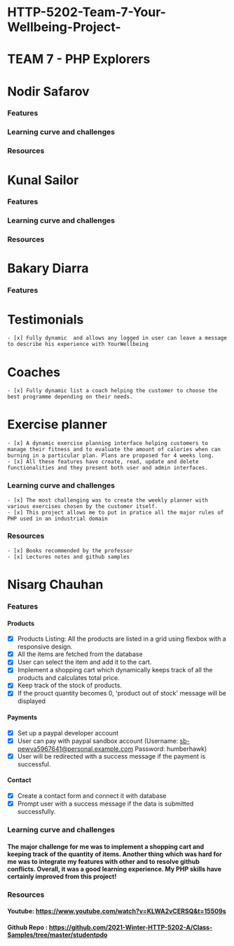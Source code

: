 # HTTP-5202-Team-7-Your-Wellbeing-Project-

# TEAM 7 - PHP Explorers

# Nodir Safarov
### Features

### Learning curve and challenges
### Resources

# Kunal Sailor
### Features
### Learning curve and challenges
### Resources

# Bakary Diarra 
### Features
  # Testimonials
    - [x] Fully dynamic  and allows any logged in user can leave a message to describe his experience with YourWellbeing
  # Coaches 
    - [x] Fully dynamic list a coach helping the customer to choose the best programme depending on their needs.
  # Exercise planner
    - [x] A dynamic exercise planning interface helping customers to manage their fitness and to evaluate the amount of calories when can burning in a particular plan. Plans are proposed for 4 weeks long.
    - [x] All these features have create, read, update and delete functionalities and they present both user and admin interfaces.
   
### Learning curve and challenges
    - [x] The most challenging was to create the weekly planner with various exercises chosen by the customer itself.
    - [x] This project allows me to put in pratice all the major rules of PHP used in an industrial domain
### Resources
    - [x] Books recommended by the professor
    - [x] Lectures notes and github samples

# Nisarg Chauhan
### Features
#### Products
- [x] Products Listing: All the products are listed in a grid using flexbox with a responsive design. 
- [x] All the items are fetched from the database 
- [x] User can select the item and add it to the cart.
- [x] Implement a shopping cart which dynamically keeps track of all the products and calculates total price.
- [x] Keep track of the stock of products.  
- [x] If the prouct quantity becomes 0, 'product out of stock' message will be displayed    
#### Payments
- [x] Set up a paypal developer account
- [x] User can pay with paypal sandbox account  (Username: sb-pewva5967641@personal.example.com     Password: humberhawk)
- [x] User will be redirected with a success message if the payment is successful.
#### Contact
- [x] Create a contact form and connect it with database
- [x] Prompt user with a success message if the data is submitted successfully. 

### Learning curve and challenges
#### The major challenge for me was to implement a shopping cart and keeping track of the quantity of items. Another thing which was hard for me was to integrate my features with other and to resolve github conflicts. Overall, it was a good learning experience. My PHP skills have certainly improved from this project! 

### Resources
#### Youtube: https://www.youtube.com/watch?v=KLWA2vCERSQ&t=15509s
#### Github Repo : https://github.com/2021-Winter-HTTP-5202-A/Class-Samples/tree/master/studentpdo





